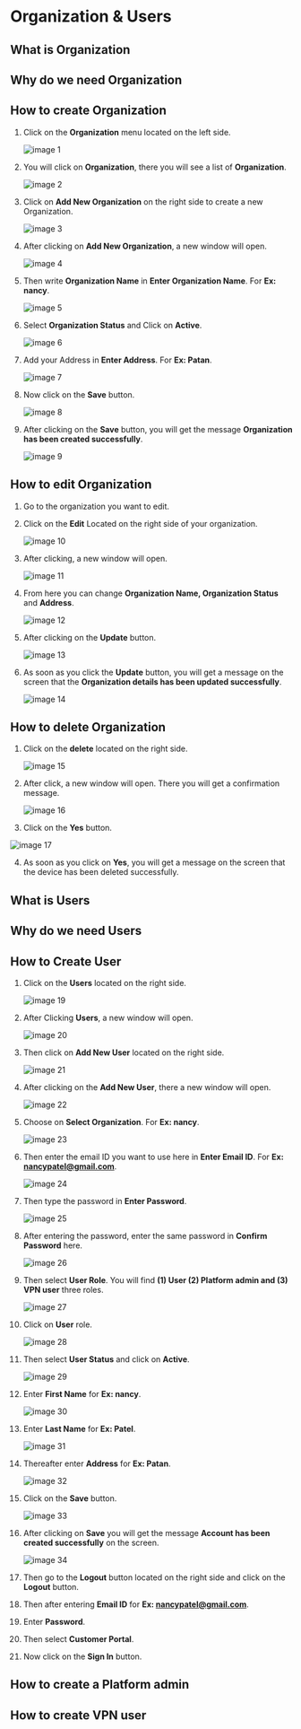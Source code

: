 # Organization & Users
## What is Organization
## Why do we need Organization
## How to create Organization
1. Click on the **Organization** menu located on the left side.

    ![image 1](https://github.com/Nancypatel1103/ComplianceClient/assets/153616269/eb8e22f7-2784-4b8a-b169-a63653914275)

2. You will click on **Organization**, there you will see a list of **Organization**.

    ![image 2](https://github.com/Nancypatel1103/ComplianceClient/assets/153616269/2d9dff2f-cbeb-4687-b716-25c692f092db)

3. Click on **Add New Organization** on the right side to create a new Organization.

    ![image 3](https://github.com/Nancypatel1103/ComplianceClient/assets/153616269/eef044fc-9fa9-4a42-a359-fe53c92ac3f5)

4. After clicking on **Add New Organization**, a new window will open.

    ![image 4](https://github.com/Nancypatel1103/ComplianceClient/assets/153616269/83911e33-00b8-4475-891d-6becaeaeeab8)

5. Then write **Organization Name** in **Enter Organization Name**. For **Ex: nancy**.

    ![image 5](https://github.com/Nancypatel1103/ComplianceClient/assets/153616269/fade9bb9-80a9-43ad-800b-939e30e195d2)

6. Select **Organization Status** and Click on **Active**.
 
   ![image 6](https://github.com/Nancypatel1103/ComplianceClient/assets/153616269/71e6e77c-7c3a-4eef-a47f-2ea4fe8f2dbb)

7. Add your Address in **Enter Address**. For **Ex: Patan**.
 
   ![image 7](https://github.com/Nancypatel1103/ComplianceClient/assets/153616269/d6d27142-df37-499c-85db-4ae20484fd99)

8. Now click on the **Save** button.
 
   ![image 8](https://github.com/Nancypatel1103/ComplianceClient/assets/153616269/03ebe3bc-0dae-4e26-bcbd-27bf5866a335)

9. After clicking on the **Save** button, you will get the message **Organization has been created successfully**.
  
   ![image 9](https://github.com/Nancypatel1103/ComplianceClient/assets/153616269/22390f64-760c-4023-a289-453df13d86be)

## How to edit Organization
1. Go to the organization you want to edit.
2. Click on the **Edit** Located on the right side of your organization.

    ![image 10](https://github.com/Nancypatel1103/ComplianceClient/assets/153616269/566aa7d9-0750-4c20-8997-d27e0494f1a5)

3. After clicking, a new window will open.

   ![image 11](https://github.com/Nancypatel1103/ComplianceClient/assets/153616269/fe7d76e3-e48b-4c52-84b4-ae639edef165)

4. From here you can change **Organization Name, Organization Status** and **Address**.

    ![image 12](https://github.com/Nancypatel1103/ComplianceClient/assets/153616269/708337f1-d278-4fc2-a234-c3ae4a4f5bfd)

5. After clicking on the **Update** button.

    ![image 13](https://github.com/Nancypatel1103/ComplianceClient/assets/153616269/073656a0-a369-4c16-84fa-f247e0f4cebd)

6. As soon as you click the **Update** button, you will get a message on the screen that the **Organization details has been updated successfully**.
  
   ![image 14](https://github.com/Nancypatel1103/ComplianceClient/assets/153616269/b88f8056-9354-48d3-aead-0a7627919d39)

## How to delete Organization
1. Click on the **delete** located on the right side.

    ![image 15](https://github.com/Nancypatel1103/ComplianceClient/assets/153616269/aa058376-0379-4f52-bf9f-8a987e781ece)

2. After click, a new window will open. There you will get a confirmation message.

    ![image 16](https://github.com/Nancypatel1103/ComplianceClient/assets/153616269/1b2291ba-d39e-49f8-8a69-e33ff4205623)

3. Click on the **Yes** button.

 ![image 17](https://github.com/Nancypatel1103/ComplianceClient/assets/153616269/3e5185be-11be-4152-8a86-4869ca51e469)

4. As soon as you click on **Yes**, you will get a message on the screen that the device has been deleted successfully.

## What is Users
## Why do we need Users
## How to Create User
1. Click on the **Users** located on the right side.

   ![image 19](https://github.com/Nancypatel1103/ComplianceClient/assets/153616269/5c20c85c-936d-4a31-91db-2f3dbd399208)
   
2. After Clicking **Users**, a new window will open.

   ![image 20](https://github.com/Nancypatel1103/ComplianceClient/assets/153616269/9bc2891f-e860-4c7e-b828-27fe370c254c)
   
3. Then click on **Add New User** located on the right side.

   ![image 21](https://github.com/Nancypatel1103/ComplianceClient/assets/153616269/03a605be-9f4e-467a-b3e4-34cd052452ea)
   
4. After clicking on the **Add New User**, there a new window will open.

   ![image 22](https://github.com/Nancypatel1103/ComplianceClient/assets/153616269/39b885d2-0771-46a7-91a0-79f4c7fb958d)
   
5. Choose on **Select Organization**. For **Ex: nancy**.

   ![image 23](https://github.com/Nancypatel1103/ComplianceClient/assets/153616269/eefc5a26-89c1-48fd-99c6-40578f814037)
   
6. Then enter the email ID you want to use here in **Enter Email ID**. For **Ex: nancypatel@gmail.com**.

   ![image 24](https://github.com/Nancypatel1103/ComplianceClient/assets/153616269/282c7c84-d930-45b0-83ac-28bdefcd0da5)

7. Then type the password in **Enter Password**.

   ![image 25](https://github.com/Nancypatel1103/ComplianceClient/assets/153616269/33dd4907-fb3d-4800-9295-9ec2b94af9a3)
   
8. After entering the password, enter the same password in **Confirm Password** here.

    ![image 26](https://github.com/Nancypatel1103/ComplianceClient/assets/153616269/d11ffb49-b820-47c6-aa7b-242da279fb7f)
    
9. Then select **User Role**. You will find **(1) User (2) Platform admin and (3) VPN user** three roles.

    ![image 27](https://github.com/Nancypatel1103/ComplianceClient/assets/153616269/25e2f57a-cde7-4fdb-a1d1-8246fce335f5)
    
10. Click on **User** role.

    ![image 28](https://github.com/Nancypatel1103/ComplianceClient/assets/153616269/1d3b48f1-7b44-411f-8c2e-82c5f3c618c0)
    
11. Then select **User Status** and click on **Active**.

    ![image 29](https://github.com/Nancypatel1103/ComplianceClient/assets/153616269/5783446f-6645-40b9-a0a9-3504cf6cd16c)
    
12. Enter **First Name** for **Ex: nancy**.

    ![image 30](https://github.com/Nancypatel1103/ComplianceClient/assets/153616269/6311d288-5785-4f7d-9bf5-2916f2ba9a2c)
    
13. Enter **Last Name** for **Ex: Patel**.

    ![image 31](https://github.com/Nancypatel1103/ComplianceClient/assets/153616269/11c4a983-a261-43cb-9735-ac86f1d9ca36)
    
14. Thereafter enter **Address** for **Ex: Patan**.

    ![image 32](https://github.com/Nancypatel1103/ComplianceClient/assets/153616269/e82a1227-a6ff-43f1-bfeb-479eb9721591)
    
15. Click on the **Save** button.

    ![image 33](https://github.com/Nancypatel1103/ComplianceClient/assets/153616269/ae854b4d-2676-4367-93ea-729d479136c6)
    
16. After clicking on **Save** you will get the message **Account has been created successfully** on the screen.

    ![image 34](https://github.com/Nancypatel1103/ComplianceClient/assets/153616269/2109b996-ecf6-41a2-948b-dffb032925af)
    
17. Then go to the **Logout** button located on the right side and click on the **Logout** button.
18. Then after entering **Email ID** for  **Ex: nancypatel@gmail.com**.
19. Enter **Password**.
20. Then select **Customer Portal**.
21. Now click on the **Sign In** button.

## How to create a Platform admin
## How to create VPN user
   
